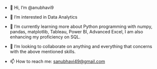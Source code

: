 - 👋 Hi, I’m @anubhavi9

- 👀 I’m interested in Data Analytics

- 🌱 I’m currently learning more about 
      Python programming with numpy, pandas, matplotlib,
      Tableau,
      Power BI,
      Advanced Excel,
      I am also enhancing my proficiency on SQL.
      
- 💞️ I’m looking to collaborate on anything and everything that concerns with the above mentioned skills.

- 📫 How to reach me: sanubhavi49@gmail.com
